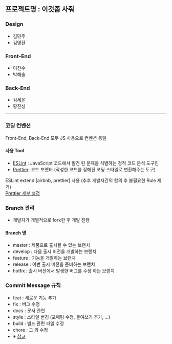 ## 프로젝트명 : 이것좀 사줘

### Design
* 김민주
* 김영환

### Front-End
* 이진수
* 박해솔

### Back-End
* 김세윤
* 황진성

<hr/>

### 코딩 컨벤션

Front-End, Back-End 모두 JS 사용으로 컨벤션 통일

#### 사용 Tool
* [ESLint](https://eslint.org/) : JavaScript 코드에서 발견 된 문제을 식별하는 정적 코드 분석 도구인 <br/>
* [Prettier](https://prettier.io/): 코드 포멧터 (작성한 코드를 정해진 코딩 스타일로 변환해주는 도구)

ESLint extend [airbnb, prettier] 사용 (추후 개발자간의 합의 후 불필요한 Rule 제거)<br/>
[Prettier 세부 설정](https://github.com/dnd-mentee-4th/dnd-mentee-4th-4-frontend/blob/master/.prettierrc)

### Branch 관리
- 개발자가 개별적으로 fork한 후 개발 진행

####  Branch 명
- master : 제품으로 출시될 수 있는 브랜치
- develop : 다음 출시 버전을 개발하는 브랜치
- feature : 기능을 개발하는 브랜치
- release : 이번 출시 버전을 준비하는 브랜치
- hotfix : 출시 버전에서 발생한 버그를 수정 하는 브랜치

### Commit Message 규칙
- feat : 새로운 기능 추가
- fix : 버그 수정
- docs : 문서 관련
- style : 스타일 변경 (포매팅 수정, 들여쓰기 추가, …)
- build : 빌드 관련 파일 수정
- chore : 그 외 수정
- ※ [참고](https://gist.github.com/stephenparish/9941e89d80e2bc58a153#examples)
